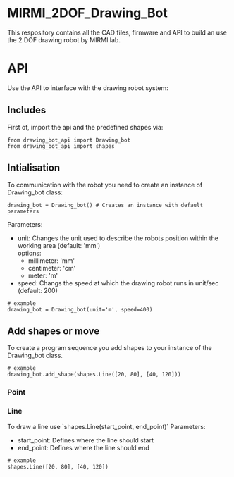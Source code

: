 # MIRMI_2DOF_Drawing_Bot
 
This respository contains all the CAD files, firmware and API to build an use the 2 DOF drawing robot by MIRMI lab.

# API
Use the API to interface with the drawing robot system:

## Includes
First of, import the api and the predefined shapes via:
```
from drawing_bot_api import Drawing_bot
from drawing_bot_api import shapes
```

## Intialisation
To communication with the robot you need to create an instance of Drawing_bot class:
```
drawing_bot = Drawing_bot() # Creates an instance with default parameters
```
Parameters:
- unit: Changes the unit used to describe the robots position within the working area (default: 'mm') \
  options:
  * millimeter: 'mm'
  * centimeter: 'cm'
  * meter: 'm'
- speed: Changs the speed at which the drawing robot runs in unit/sec (default: 200)

```
# example
drawing_bot = Drawing_bot(unit='m', speed=400)
```

## Add shapes or move
To create a program sequence you add shapes to your instance of the Drawing_bot class.
```
# example
drawing_bot.add_shape(shapes.Line([20, 80], [40, 120]))
```

### Point

### Line
To draw a line use `shapes.Line(start_point, end_point)´
Parameters:
- start_point: Defines where the line should start
- end_point: Defines where the line should end
```
# example
shapes.Line([20, 80], [40, 120])
```



